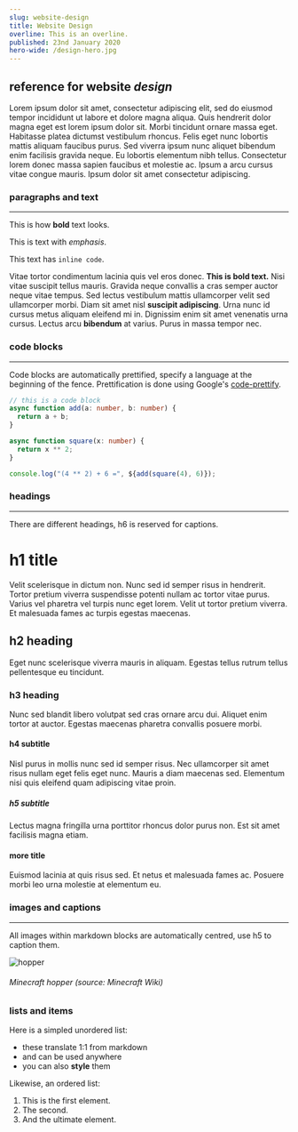 ```yaml
---
slug: website-design
title: Website Design
overline: This is an overline.
published: 23nd January 2020
hero-wide: /design-hero.jpg
---
```

## reference for website *design*

Lorem ipsum dolor sit amet, consectetur adipiscing elit, sed do eiusmod tempor incididunt ut labore et dolore magna aliqua. Quis hendrerit dolor magna eget est lorem ipsum dolor sit. Morbi tincidunt ornare massa eget. Habitasse platea dictumst vestibulum rhoncus. Felis eget nunc lobortis mattis aliquam faucibus purus. Sed viverra ipsum nunc aliquet bibendum enim facilisis gravida neque. Eu lobortis elementum nibh tellus. Consectetur lorem donec massa sapien faucibus et molestie ac. Ipsum a arcu cursus vitae congue mauris. Ipsum dolor sit amet consectetur adipiscing.

### paragraphs and text

---

This is how **bold** text looks.

This is text with *emphasis*.

This text has `inline code`.

Vitae tortor condimentum lacinia quis vel eros donec. **This is bold text.** Nisi vitae suscipit tellus mauris. Gravida neque convallis a cras semper auctor neque vitae tempus. Sed lectus vestibulum mattis ullamcorper velit sed ullamcorper morbi. Diam sit amet nisl __suscipit adipiscing__. Urna nunc id cursus metus aliquam eleifend mi in. Dignissim enim sit amet venenatis urna cursus. Lectus arcu __bibendum__ at varius. Purus in massa tempor nec.

### code blocks

---

Code blocks are automatically prettified, specify a language at the beginning of the fence. Prettification is done using Google's [code-prettify](https://github.com/google/code-prettify).

```typescript
// this is a code block
async function add(a: number, b: number) {
  return a + b;
}

async function square(x: number) {
  return x ** 2;
}

console.log("(4 ** 2) + 6 =", ${add(square(4), 6)});
```

### headings

---

There are different headings, h6 is reserved for captions.

# h1 title

Velit scelerisque in dictum non. Nunc sed id semper risus in hendrerit. Tortor pretium viverra suspendisse potenti nullam ac tortor vitae purus. Varius vel pharetra vel turpis nunc eget lorem. Velit ut tortor pretium viverra. Et malesuada fames ac turpis egestas maecenas.

## h2 heading

Eget nunc scelerisque viverra mauris in aliquam. Egestas tellus rutrum tellus pellentesque eu tincidunt.

### h3 heading

Nunc sed blandit libero volutpat sed cras ornare arcu dui. Aliquet enim tortor at auctor. Egestas maecenas pharetra convallis posuere morbi.

#### h4 subtitle

Nisl purus in mollis nunc sed id semper risus. Nec ullamcorper sit amet risus nullam eget felis eget nunc. Mauris a diam maecenas sed. Elementum nisi quis eleifend quam adipiscing vitae proin.

##### h5 subtitle

Lectus magna fringilla urna porttitor rhoncus dolor purus non. Est sit amet facilisis magna etiam.

#### more title

Euismod lacinia at quis risus sed. Et netus et malesuada fames ac. Posuere morbi leo urna molestie at elementum eu.

### images and captions

---

All images within markdown blocks are automatically centred, use h5 to caption them.

![hopper](/hopper.png)

###### Minecraft hopper (source: Minecraft Wiki)

### lists and items

Here is a simpled unordered list:

- these translate 1:1 from markdown
- and can be used anywhere
- you can also **style** them

Likewise, an ordered list:

1. This is the first element.
1. The second.
1. And the ultimate element.
